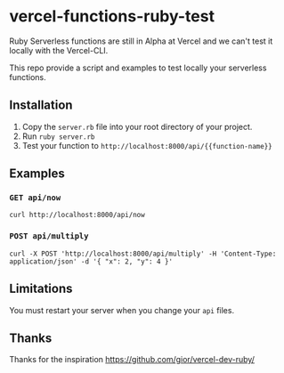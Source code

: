 # vercel-functions-ruby-test

Ruby Serverless functions are still in Alpha at Vercel and we can't test it locally
with the Vercel-CLI.

This repo provide a script and examples to test locally your serverless functions.

## Installation

1. Copy the `server.rb` file into your root directory of your project.
2. Run `ruby server.rb`
3. Test your function to `http://localhost:8000/api/{{function-name}}`

## Examples

### `GET api/now`

```shell
curl http://localhost:8000/api/now
```

### `POST api/multiply`

```shell
curl -X POST 'http://localhost:8000/api/multiply' -H 'Content-Type: application/json' -d '{ "x": 2, "y": 4 }'
```

## Limitations

You must restart your server when you change your `api` files.

## Thanks

Thanks for the inspiration https://github.com/gior/vercel-dev-ruby/

